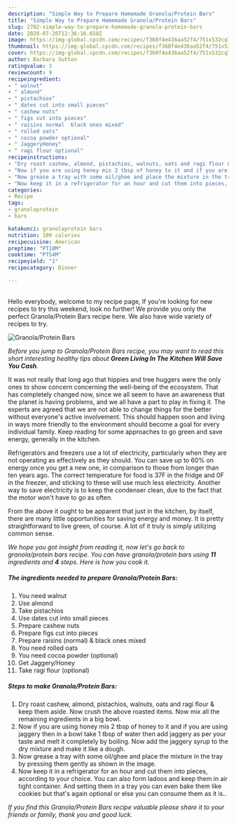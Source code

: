 ```yaml
---
description: "Simple Way to Prepare Homemade Granola/Protein Bars"
title: "Simple Way to Prepare Homemade Granola/Protein Bars"
slug: 2702-simple-way-to-prepare-homemade-granola-protein-bars
date: 2020-07-26T12:36:16.658Z
image: https://img-global.cpcdn.com/recipes/f360f4e436aa52f4/751x532cq70/granolaprotein-bars-recipe-main-photo.jpg
thumbnail: https://img-global.cpcdn.com/recipes/f360f4e436aa52f4/751x532cq70/granolaprotein-bars-recipe-main-photo.jpg
cover: https://img-global.cpcdn.com/recipes/f360f4e436aa52f4/751x532cq70/granolaprotein-bars-recipe-main-photo.jpg
author: Barbara Sutton
ratingvalue: 3
reviewcount: 9
recipeingredient:
- " walnut"
- " almond"
- " pistachios"
- " dates cut into small pieces"
- " cashew nuts"
- " figs cut into pieces"
- " raisins normal  black ones mixed"
- " rolled oats"
- " cocoa powder optional"
- " JaggeryHoney"
- " ragi flour optional"
recipeinstructions:
- "Dry roast cashew, almond, pistachios, walnuts, oats and ragi flour &amp; keep them aside. Now crush the above roasted items. Now mix all the remaining ingredients in a big bowl."
- "Now if you are using honey mis 2 tbsp of honey to it and if you are using jaggery then in a bowl take 1 tbsp of water then add jaggery as per your taste and melt it completely by boiling. Now add the jaggery syrup to the dry mixture and make it like a dough."
- "Now grease a tray with some oil/ghee and place the mixture in the tray by pressing them gently as shown in the image."
- "Now keep it in a refrigerator for an hour and cut them into pieces, according to your choice. You can also form ladoos and keep them in air tight container. And setting them in a tray you can even bake them like cookies but that&#39;s again optional or else you can consume them as it is.."
categories:
- Recipe
tags:
- granolaprotein
- bars

katakunci: granolaprotein bars 
nutrition: 109 calories
recipecuisine: American
preptime: "PT18M"
cooktime: "PT54M"
recipeyield: "1"
recipecategory: Dinner

---
```

<br>
Hello everybody, welcome to my recipe page, If you're looking for new recipes to try this weekend, look no further! We provide you only the perfect Granola/Protein Bars recipe here. We also have wide variety of recipes to try.
<br>


![Granola/Protein Bars](https://img-global.cpcdn.com/recipes/f360f4e436aa52f4/751x532cq70/granolaprotein-bars-recipe-main-photo.jpg)

<i>Before you jump to Granola/Protein Bars recipe, you may want to read this short interesting healthy tips about 
<strong>Green Living In The Kitchen Will Save You Cash</strong>.</i>
</br>

It was not really that long ago that hippies and tree huggers were the only ones to show concern concerning the well-being of the ecosystem. That has completely changed now, since we all seem to have an awareness that the planet is having problems, and we all have a part to play in fixing it. The experts are agreed that we are not able to change things for the better without everyone's active involvement. This should happen soon and living in ways more friendly to the environment should become a goal for every individual family. Keep reading for some approaches to go green and save energy, generally in the kitchen.

Refrigerators and freezers use a lot of electricity, particularly when they are not operating as effectively as they should. You can save up to 60% on energy once you get a new one, in comparison to those from longer than ten years ago. The correct temperature for food is 37F in the fridge and 0F in the freezer, and sticking to these will use much less electricity. Another way to save electricity is to keep the condenser clean, due to the fact that the motor won't have to go as often.

From the above it ought to be apparent that just in the kitchen, by itself, there are many little opportunities for saving energy and money. It is pretty straightforward to live green, of course. A lot of it truly is simply utilizing common sense.


<i>We hope you got insight from reading it, now let's go back to granola/protein bars recipe. You can have granola/protein bars using <strong>11</strong> ingredients and <strong>4</strong> steps. Here is how you cook it.
</i>

##### The ingredients needed to prepare Granola/Protein Bars:

1. You need  walnut
1. Use  almond
1. Take  pistachios
1. Use  dates cut into small pieces
1. Prepare  cashew nuts
1. Prepare  figs cut into pieces
1. Prepare  raisins (normal) &amp; black ones mixed
1. You need  rolled oats
1. You need  cocoa powder (optional)
1. Get  Jaggery/Honey
1. Take  ragi flour (optional)


##### Steps to make Granola/Protein Bars:

1. Dry roast cashew, almond, pistachios, walnuts, oats and ragi flour &amp; keep them aside. Now crush the above roasted items. Now mix all the remaining ingredients in a big bowl.
1. Now if you are using honey mis 2 tbsp of honey to it and if you are using jaggery then in a bowl take 1 tbsp of water then add jaggery as per your taste and melt it completely by boiling. Now add the jaggery syrup to the dry mixture and make it like a dough.
1. Now grease a tray with some oil/ghee and place the mixture in the tray by pressing them gently as shown in the image.
1. Now keep it in a refrigerator for an hour and cut them into pieces, according to your choice. You can also form ladoos and keep them in air tight container. And setting them in a tray you can even bake them like cookies but that&#39;s again optional or else you can consume them as it is..


<i>If you find this Granola/Protein Bars recipe valuable please share it to your friends or family, thank you and good luck.</i>
